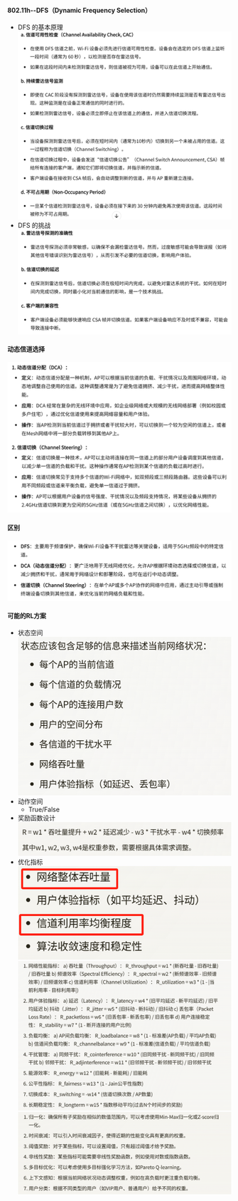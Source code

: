 #### 802.11h--DFS（Dynamic Frequency Selection）
- DFS 的基本原理
![alt text](image-3.png)
- DFS 的挑战
![alt text](image-2.png)

#### 动态信道选择
![alt text](image-4.png)

#### 区别
![alt text](image-5.png)

#### 可能的RL方案
- 状态空间
![alt text](image-6.png)
- 动作空间
    - True/False
- 奖励函数设计
![alt text](image-7.png)
- 优化指标
![alt text](image-8.png)
![alt text](image-9.png)
![alt text](image-10.png)